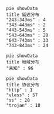 
```mermaid
pie showData
title 延迟分布
"243-343ms" : 4
"343-443ms" : 2
"443-543ms" : 5
"543-643ms" : 28
"643-743ms" : 33
"743-843ms" : 24
```
```mermaid
pie showData
title 地域分布
"未知" : 96
```
```mermaid
pie showData
title 协议分布
"http" : 1
"vless" : 57
"ss" : 20
"trojan" : 18
```